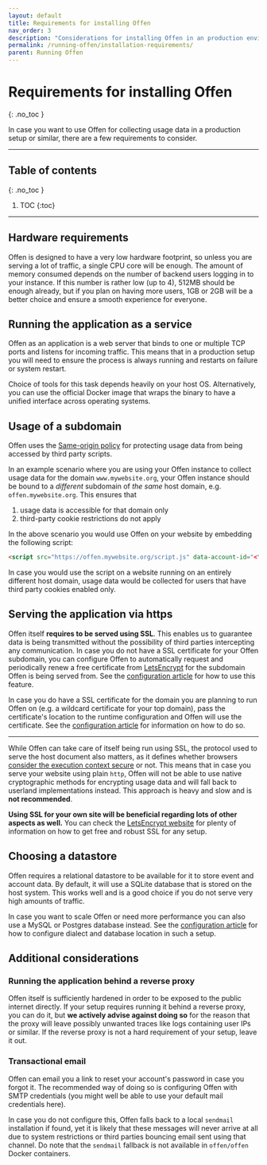 ```yaml
---
layout: default
title: Requirements for installing Offen
nav_order: 3
description: "Considerations for installing Offen in an production environment."
permalink: /running-offen/installation-requirements/
parent: Running Offen
---
```


<!--
Copyright 2020 - Offen Authors <hioffen@posteo.de>
SPDX-License-Identifier: Apache-2.0
-->

# Requirements for installing Offen
{: .no_toc }

In case you want to use Offen for collecting usage data in a production setup or similar, there are a few requirements to consider.

---

## Table of contents
{: .no_toc }

1. TOC
{:toc}

---

## Hardware requirements

Offen is designed to have a very low hardware footprint, so unless you are serving a lot of traffic, a single CPU core will be enough. The amount of memory consumed depends on the number of backend users logging in to your instance. If this number is rather low (up to 4), 512MB should be enough already, but if you plan on having more users, 1GB or 2GB will be a better choice and ensure a smooth experience for everyone.

## Running the application as a service

Offen as an application is a web server that binds to one or multiple TCP ports and listens for incoming traffic. This means that in a production setup you will need to ensure the process is always running and restarts on failure or system restart.

Choice of tools for this task depends heavily on your host OS. Alternatively, you can use the official Docker image that wraps the binary to have a unified interface across operating systems.

## Usage of a subdomain

Offen uses the [Same-origin policy][sop] for protecting usage data from being accessed by third party scripts.

In an example scenario where you are using your Offen instance to collect usage data for the domain `www.mywebsite.org`, your Offen instance should be bound to a _different_ subdomain of _the same_ host domain, e.g. `offen.mywebsite.org`. This ensures that
1. usage data is accessible for that domain only
1. third-party cookie restrictions do not apply

In the above scenario you would use Offen on your website by embedding the following script:

```html
<script src="https://offen.mywebsite.org/script.js" data-account-id="<YOUR_ACCOUNT_ID>"></script>
```

In case you would use the script on a website running on an entirely different host domain, usage data would be collected for users that have third party cookies enabled only.

[sop]: https://developer.mozilla.org/en-US/docs/Web/Security/Same-origin_policy

## Serving the application via https

Offen itself __requires to be served using SSL__. This enables us to guarantee data is being transmitted without the possibility of third parties intercepting any communication. In case you do not have a SSL certificate for your Offen subdomain, you can configure Offen to automatically request and periodically renew a free certificate from [LetsEncrypt][lets-encrypt] for the subdomain Offen is being served from. See the [configuration article][config-article] for how to use this feature.

In case you do have a SSL certificate for the domain you are planning to run Offen on (e.g. a wildcard certificate for your top domain), pass the certificate's location to the runtime configuration and Offen will use the certificate. See the [configuration article][config-article] for information on how to do so.

---

While Offen can take care of itself being run using SSL, the protocol used to serve the host document also matters, as it defines whether browsers [consider the execution context secure][secure-context] or not. This means that in case you serve your website using plain `http`, Offen will not be able to use native cryptographic methods for encrypting usage data and will fall back to userland implementations instead. This approach is heavy and slow and is __not recommended__.

__Using SSL for your own site will be beneficial regarding lots of other aspects as well.__ You can check the [LetsEncrypt website][lets-encrypt] for plenty of information on how to get free and robust SSL for any setup.

[lets-encrypt]: https://letsencrypt.org/
[secure-context]: https://developer.mozilla.org/en-US/docs/Web/Security/Secure_Contexts/features_restricted_to_secure_contexts
[config-article]: /running-offen/configuring-the-application/

## Choosing a datastore

Offen requires a relational datastore to be available for it to store event and account data. By default, it will use a SQLite database that is stored on the host system. This works well and is a good choice if you do not serve very high amounts of traffic.

In case you want to scale Offen or need more performance you can also use a MySQL or Postgres database instead. See the [configuration article][config-article] for how to configure dialect and database location in such a setup.

## Additional considerations

### Running the application behind a reverse proxy

Offen itself is sufficiently hardened in order to be exposed to the public internet directly. If your setup requires running it behind a reverse proxy, you can do it, but __we actively advise against doing so__ for the reason that the proxy will leave possibly unwanted traces like logs containing user IPs or similar. If the reverse proxy is not a hard requirement of your setup, leave it out.

### Transactional email

Offen can email you a link to reset your account's password in case you forgot it. The recommended way of doing so is configuring Offen with SMTP credentials (you might well be able to use your default mail credentials here).

In case you do not configure this, Offen falls back to a local `sendmail` installation if found, yet it is likely that these messages will never arrive at all due to system restrictions or third parties bouncing email sent using that channel. Do note that the `sendmail` fallback is not available in `offen/offen` Docker containers.
